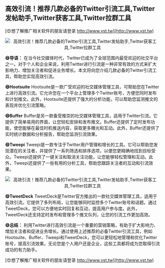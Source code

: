 ## **高效引流！推荐几款必备的Twitter引流工具,Twitter发帖助手,Twitter获客工具,Twitter拉群工具**

[😍想了解推广相关软件的朋友请登录 http://www.vst.tw](http://www.vst.tw)

 <center><img src="https://vst.tw/MP4/tuiguang/png/7.png" alt="高效引流！推荐几款必备的Twitter引流工具,Twitter发帖助手,Twitter获客工具,Twitter拉群工具"></center>

**😄导语：**
在当今社交媒体时代，Twitter已成为了全球范围内最受欢迎的社交平台之一。对于个人和企业来说，利用Twitter进行引流是一种非常有效的方式来扩大影响力、增加关注者和促进业务增长。本文将向您介绍几款必备的Twitter引流工具，帮助您实现高效引流。

**😄Hootsuite**
Hootsuite是一款广受欢迎的社交媒体管理工具，可帮助您在Twitter上进行高效引流。它允许您在一个平台上管理多个Twitter账号，方便您同时发布和计划推文。此外，Hootsuite还提供了强大的分析功能，可以帮助您监测推文的表现并优化引流策略。

**😄Buffer**
Buffer是另一款备受推崇的社交媒体管理工具，适用于Twitter引流。它提供了简单易用的界面，让您轻松安排和发布推文。Buffer还提供了定时发布功能，使您能够在最佳时机推送内容，获取更多曝光和互动。此外，Buffer还提供了实时统计数据和分析报告，帮助您监测引流效果。

**😄Tweepi**
Tweepi是一款专注于Twitter用户管理和增长的工具。它可以帮助您发现潜在的关注者，并提供了一系列筛选和排序选项，以便您更精确地找到目标受众。Tweepi还提供了一键关注和取消关注功能，让您能够轻松管理和互动。此外，Tweepi还提供了一些有用的分析工具，帮助您跟踪关注者的互动和引流效果。

 <center><img src="https://vst.tw/MP4/tuiguang/png/2.png" alt="高效引流！推荐几款必备的Twitter引流工具,Twitter发帖助手,Twitter获客工具,Twitter拉群工具"></center>

**😄TweetDeck**
TweetDeck是Twitter官方推出的一款社交媒体管理工具，适用于高效引流。它提供了多列布局，让您能够同时监控多个Twitter账号和话题。通过TweetDeck，您可以方便地实时回复和互动，提高用户参与度。此外，TweetDeck还支持定时发布和管理多个推文队列，让您的引流工作更加高效。

**😄总结：**
利用Twitter进行高效引流是一个重要的营销策略，有助于扩大影响力、增加关注者和促进业务增长。通过使用上述推荐的必备Twitter引流工具，例如Hootsuite、Buffer、Tweepi和TweetDeck，您可以更轻松地管理和优化Twitter账号，提高引流效果。无论您是个人用户还是企业，这些工具都将成为您取得引流成功的有力助手。

[😍想了解推广相关软件的朋友请登录 http://www.vst.tw](http://www.vst.tw)



